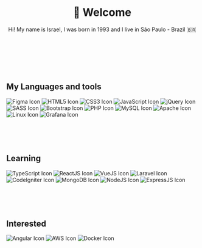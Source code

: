 <h1 align="center">👋 Welcome</h1>
<p align="center">Hi! My name is Israel, I was born in 1993 and I live in São Paulo - Brazil 🇧🇷</p>

<br><br><br><br><br>

## My Languages and tools

<img src="https://img.shields.io/badge/Figma-A020F0?style=for-the-badge&logo=figma&logoColor=white" alt="Figma Icon" title="Figma Icon"> <img src="https://img.shields.io/badge/HTML5-E34F26?style=for-the-badge&logo=html5&logoColor=white" alt="HTML5 Icon" title="HTML5 Icon">
<img src="https://img.shields.io/badge/CSS3-1572B6?style=for-the-badge&logo=css3&logoColor=white" alt="CSS3 Icon" title="CSS3 Icon"> <img src="https://img.shields.io/badge/JavaScript-323330?style=for-the-badge&logo=javascript&logoColor=F7DF1E" alt="JavaScript Icon" title="JavaScript Icon">
<img src="https://img.shields.io/badge/jQuery-0769AD?style=for-the-badge&logo=jquery&logoColor=white" alt="jQuery Icon" title="jQuery Icon"> <img src="https://img.shields.io/badge/Sass-CC6699?style=for-the-badge&logo=sass&logoColor=white" alt="SASS Icon" title="SASS Icon">
<img src="https://img.shields.io/badge/Bootstrap-563D7C?style=for-the-badge&logo=bootstrap&logoColor=white" alt="Bootstrap Icon" title="Bootstrap Icon"> <img src="https://img.shields.io/badge/PHP-777BB4?style=for-the-badge&logo=php&logoColor=white" alt="PHP Icon" title="PHP Icon">
<img src="https://img.shields.io/badge/MySQL-005C84?style=for-the-badge&logo=mysql&logoColor=white" alt="MySQL Icon" title="MySQL Icon"> <img src="https://img.shields.io/badge/Apache-D22128?style=for-the-badge&logo=Apache&logoColor=white" alt="Apache Icon" title="Apache Icon">
<img src="https://img.shields.io/badge/Linux-FCC624?style=for-the-badge&logo=linux&logoColor=black" alt="Linux Icon" title="Linux Icon"> <img src="https://img.shields.io/badge/Grafana-F2F4F9?style=for-the-badge&logo=grafana&logoColor=orange&labelColor=F2F4F9" alt="Grafana Icon" title="Grafana Icon">

<br /> <br /> <br />

## Learning
<img src="https://img.shields.io/badge/TypeScript-007ACC?style=for-the-badge&logo=typescript&logoColor=white" alt="TypeScript Icon" title="TypeScript Icon"> <img src="https://img.shields.io/badge/React-20232A?style=for-the-badge&logo=react&logoColor=61DAFB" alt="ReactJS Icon" title="ReactJS Icon">
<img src="https://img.shields.io/badge/Vue%20js-35495E?style=for-the-badge&logo=vuedotjs&logoColor=4FC08D" alt="VueJS Icon" title="VueJS Icon"> <img src="https://img.shields.io/badge/Laravel-FF2D20?style=for-the-badge&logo=laravel&logoColor=white" alt="Laravel Icon" title="Laravel Icon">
<img src="https://img.shields.io/badge/Codeigniter-EF4223?style=for-the-badge&logo=codeigniter&logoColor=white" alt="CodeIgniter Icon" title="CodeIgniter Icon"> <img src="https://img.shields.io/badge/MongoDB-4EA94B?style=for-the-badge&logo=mongodb&logoColor=white" alt="MongoDB Icon" title="MongoDB Icon">
<img src="https://img.shields.io/badge/Node%20js-339933?style=for-the-badge&logo=nodedotjs&logoColor=white" alt="NodeJS Icon" title="NodeJS Icon"> <img src="https://img.shields.io/badge/Express%20js-000000?style=for-the-badge&logo=express&logoColor=white" alt="ExpressJS Icon" title="ExpressJS Icon">

<br /> <br /> <br />

## Interested
<img src="https://img.shields.io/badge/Angular-DD0031?style=for-the-badge&logo=angular&logoColor=white" alt="Angular Icon" title="Angular Icon"> <img src="https://img.shields.io/badge/Amazon_AWS-FF9900?style=for-the-badge&logo=amazonaws&logoColor=white" alt="AWS Icon" title="AWS Icon">
<img src="https://img.shields.io/badge/Docker-2CA5E0?style=for-the-badge&logo=docker&logoColor=white" alt="Docker Icon" title="Docker Icon">
